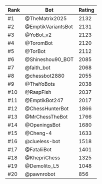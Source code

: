 Rank|Bot|Rating
---|---|---
#1|@TheMatrix2025|2132
#2|@EmptikVariantsBot|2131
#3|@YoBot_v2|2123
#4|@ToromBot|2120
#5|@TorBot|2112
#6|@Shineshou90_BOT|2085
#7|@faith_bot|2068
#8|@chessbot2880|2055
#9|@TheYoBots|2038
#10|@RaspFish|2037
#11|@EmptikBot247|2017
#12|@ChessHunterBot|1866
#13|@MrChessTheBot|1766
#14|@OpeningsBot|1680
#15|@Cheng-4|1633
#16|@clueless-bot|1518
#17|@FataliiBot|1401
#18|@KhepriChess|1325
#19|@Demolito_L5|1048
#20|@pawnrobot|856
